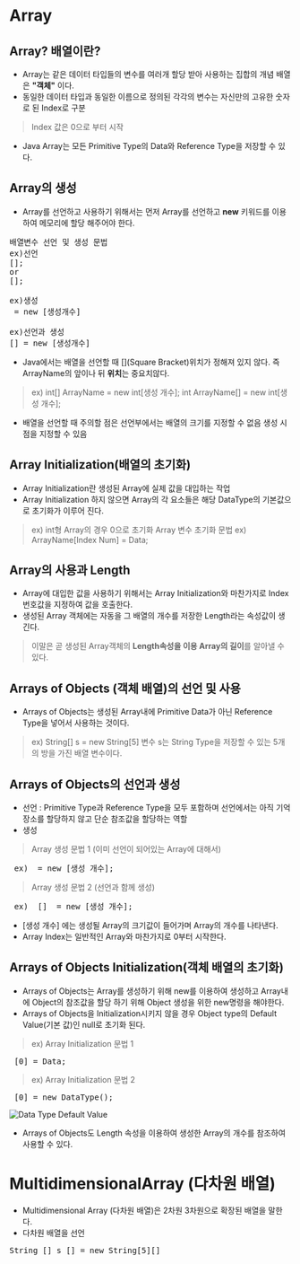 Array
================


Array? 배열이란?
-----------------------
+ Array는 같은 데이터 타입들의 변수를 여러개 할당 받아 사용하는 집합의 개념 배열은 **"객체"** 이다.
+ 동일한 데이터 타입과 동일한 이름으로 정의된 각각의 변수는 자신만의 고유한 숫자로 된 Index로 구분
> Index 값은 0으로 부터 시작
+ Java Array는 모든 Primitive Type의 Data와 Reference Type을 저장할 수 있다.


Array의 생성
-----------------
+ Array를 선언하고 사용하기 위해서는 먼저 Array를 선언하고 **new** 키워드를 이용하여 메모리에 할당 해주어야 한다.
<pre>배열변수 선언 및 생성 문법
ex)선언
<DataType>[]<ArrayName>;
or
<DataType><ArrayName>[];

ex)생성
<ArrayName> = new <DataType>[생성개수]
 
ex)선언과 생성
<DataType>[]<ArrayName> = new <DataType>[생성개수]</pre>
 
+ Java에서는 배열을 선언할 때 [](Square Bracket)위치가 정해져 있지 않다. 즉 ArrayName의 앞이나 뒤 **위치**는 중요치않다.
> ex)
int[] ArrayName = new int[생성 개수];
int ArrayName[] = new int[생성 개수];

+ 배열을 선언할 때 주의할 점은 선언부에서는 배열의 크기를 지정할 수 없음 생성 시점을 지정할 수 있음


Array Initialization(배열의 초기화)
-----------------
+ Array Initialization란 생성된 Array에 실제 값을 대입하는 작업
+ Array Initialization 하지 않으면 Array의 각 요소들은 해당 DataType의 기본값으로 초기화가 이루어 진다.
> ex) int형 Array의 경우 0으로 초기화
> Array 변수 초기화 문법 ex) ArrayName[Index Num] = Data;


Array의 사용과 Length
-------------------
+ Array에 대입한 값을 사용하기 위해서는 Array Initialization와 마찬가지로 Index 번호값을 지정하여 값을 호출한다.
+ 생성된 Array 객체에는 자동을 그 배열의 개수를 저장한 Length라는 속성값이 생긴다.
> 이말은 곧 생성된 Array객체의 **Length속성을 이용 Array의 길이**를 알아낼 수 있다.


Arrays of Objects (객체 배열)의 선언 및 사용
---------------
+ Arrays of Objects는 생성된 Array내에 Primitive Data가 아닌 Reference Type을 넣어서 사용하는 것이다.
> ex) String[] s = new String[5] 변수 s는 String Type을 저장할 수 있는 5개의 방을 가진 배열 변수이다.

Arrays of Objects의 선언과 생성
-------------------
+ 선언 : Primitive Type과 Reference Type을 모두 포함하며 선언에서는 아직 기억장소를 할당하지 않고 단순 참조값을 할당하는 역할
+ 생성
> Array 생성 문법 1 (이미 선언이 되어있는 Array에 대해서)
<pre> ex) <Array Name> = new <Data Type>[생성 개수];</pre>

> Array 생성 문법 2 (선언과 함께 생성)
<pre> ex) <Data Type> [] <Array Name> = new <Data Type>[생성 개수];</pre>

+ [생성 개수] 에는 생성될 Array의 크기값이 들어가며 Array의 개수를 나타낸다.
+ Array Index는 일반적인 Array와 마찬가지로 0부터 시작한다.


Arrays of Objects Initialization(객체 배열의 초기화)
-------------
+ Arrays of Objects는 Array를 생성하기 위해 new를 이용하여 생성하고 Array내에 Object의 참조값을 할당 하기 위해 Object 생성을 위한 new명령을 해야한다.
+ Arrays of Objects을 Initialization시키지 않을 경우 Object type의 Default Value(기본 값)인 null로 초기화 된다.
> ex) Array Initialization 문법 1
 <pre> <Array Variable Name>[0] = Data; </pre>

>ex) Array Initialization 문법 2
 <pre> <Array Variable Name>[0] = new DataType(); </pre>

![Data Type Default Value](https://i.stack.imgur.com/T4h0h.png)

+ Arrays of Objects도 Length 속성을 이용하여 생성한 Array의 개수를 참조하여 사용할 수 있다.


MultidimensionalArray (다차원 배열)
==================

+ Multidimensional Array (다차원 배열)은 2차원 3차원으로 확장된 배열을 말한다.
+ 다차원 배열을 선언
<pre>String [] s [] = new String[5][]</pre>
